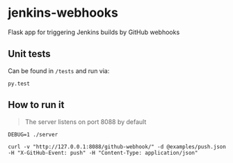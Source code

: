 jenkins-webhooks
================

Flask app for triggering Jenkins builds by GitHub webhooks

## Unit tests

Can be found in ``/tests`` and run via:

```
py.test
```

## How to run it

> The server listens on port 8088 by default

```
DEBUG=1 ./server

curl -v "http://127.0.0.1:8088/github-webhook/" -d @examples/push.json -H "X-GitHub-Event: push" -H "Content-Type: application/json"
```